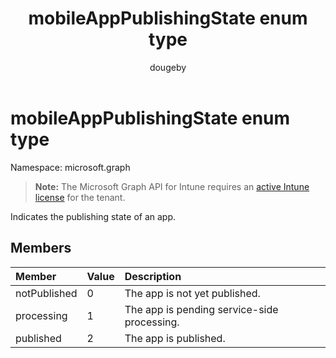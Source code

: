 ﻿---
title: "mobileAppPublishingState enum type"
description: "Indicates the publishing state of an app."
author: "dougeby"
localization_priority: Normal
ms.prod: "intune"
doc_type: enumPageType
---

# mobileAppPublishingState enum type

Namespace: microsoft.graph

> **Note:** The Microsoft Graph API for Intune requires an [active Intune license](https://go.microsoft.com/fwlink/?linkid=839381) for the tenant.

Indicates the publishing state of an app.

## Members

| Member       | Value | Description                                 |
| :----------- | :---- | :------------------------------------------ |
| notPublished | 0     | The app is not yet published.               |
| processing   | 1     | The app is pending service-side processing. |
| published    | 2     | The app is published.                       |
